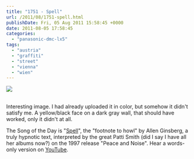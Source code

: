 ```yaml
---
title: "1751 - Spell"
url: /2011/08/1751-spell.html
publishDate: Fri, 05 Aug 2011 15:58:45 +0000
date: 2011-08-05 17:58:45
categories: 
  - "panasonic-dmc-lx5"
tags: 
  - "austria"
  - "graffiti"
  - "street"
  - "vienna"
  - "wien"
---
```

<div class="container">
<div class="center"><a target="_blank" href="https://d25zfm9zpd7gm5.cloudfront.net/1200x1200/2011/20110805_073720_ps.jpg"><img src="https://d25zfm9zpd7gm5.cloudfront.net/0600x0600/2011/20110805_073720_ps.jpg" /></a></div>
</div>
<br />

Interesting image. I had already uploaded it in color, but somehow it didn't satisfy me. A yellow/black face on a dark gray wall, that should have worked, only it didn't at all.

 The Song of the Day is "<a href="http://www.lyricsmode.com/lyrics/p/patti_smith/spell.html" target="_blank">Spell</a>", the "footnote to howl" by Allen Ginsberg, a truly hypnotic text, interpreted by the great Patti Smith (did I say I have all her albums now?) on the 1997 release "Peace and Noise". Hear a words-only version on <a href="http://www.youtube.com/watch?v=-LV0uGNs3n8&feature=related" target="_blank">YouTube</a>.

